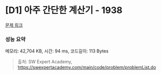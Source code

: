 # [D1] 아주 간단한 계산기 - 1938 

[문제 링크](https://swexpertacademy.com/main/code/problem/problemDetail.do?contestProbId=AV5PjsYKAMIDFAUq) 

### 성능 요약

메모리: 42,704 KB, 시간: 94 ms, 코드길이: 113 Bytes



> 출처: SW Expert Academy, https://swexpertacademy.com/main/code/problem/problemList.do